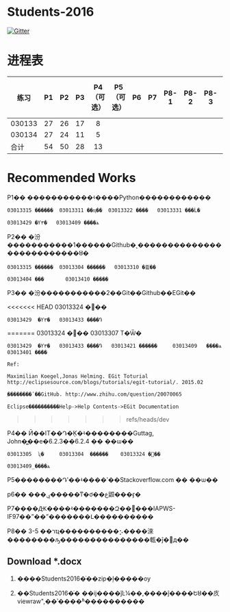 
# Students-2016

[![Gitter](https://badges.gitter.im/Py03013052/Students2016.svg)](https://gitter.im/Py03013052/Students2016?utm_source=badge&utm_medium=badge&utm_campaign=pr-badge)

# 进程表

|  练习      | P1  | P2  | P3  | P4（可选）  | P5 （可选） | P6  | P7  |P8-1 |P8-2 |P8-3|P8-4（可选）|P8-5（可选）|
| ------ |:---:|:---:|:---:|:---:|:---:|:---:|:---:|:---:|:---:|:---:|:---:|---:|
| 030133 | 27  | 26  | 17  |  8  |     |     |     |     |     |     |     |    |
| 030134 | 27  | 24  | 11  |  5  |     |     |     |     |     |     |     |    |
|  合计            | 54  | 50  | 28  |  13 |     |     |     |     |     |     |     |    |

# Recommended Works

P1��  �����������ʵ����Python������������  
	
	03013315 ������  03013311 ��ҵ��  03013322 ����   03013331 ���Ĺ�
	
	03013429 �Ƴ۳�   03013409 ����ѧ

P2�� �汾�����������1������Github�˻��������������������������ȣ�  

    03013315 ������  03013304 ������   03013310 �쾲�� 
    
    03013404 ���       03013410 �����

P3�� �汾�����������2��Git��Github��EGit�� 

<<<<<<< HEAD
	03013324  ���
	
	03013429  �Ƴ۳�   03013433 ����Դ
=======
	03013324  ���   03013307 Τ�Ѿ�
	
	03013429  �Ƴ۳�   03013433 ����Դ   03013421 ������     03013409   ����ѧ    03013401 ��ܰ��
	
	Ref: 
	
	Maximilian Koegel,Jonas Helming. EGit Toturial http://eclipsesource.com/blogs/tutorials/egit-tutorial/. 2015.02

	֪��������ʹ��GitHub. http://www.zhihu.com/question/20070065
	
	Eclipse����������Help->Help Contents->EGit Documentation
>>>>>>> refs/heads/dev
	  
P4��  Ӣ��IT��Դ�Ķ�ʵ��������Guttag, John�̳��е�6.2.3��6.2.4 �� ��ѡ��

	03013305  ʯ�     03013304  ������    03013324 ���
	
	03013409_����ѧ 
	
P5��������Դʹ��ʵ����ʹ��Stackoverflow.com �� ��ѡ�� 

p6�� ���ݷ�����ͳ�ơ��ع鼰���ӻ�

P7����Ԫ����ʵ�������Զ��󡰻���IAPWS-IF97��ˮ��ˮ�������Լ���������� 
 
P8�� 3-5 ��רҵ����������⡢����淶��������ԡ���������������㼰�ĵ�׫д��  
   
## Download *.docx

1. ����Students2016�ֿ��zip�ļ�����ѹ
         
2. ��Students2016�ֿ� ��ĳ����ǰĿ¼��,����ĵ����Եȣ��㡱viewraw",��ʾ����ʱ����������
 
        

 
